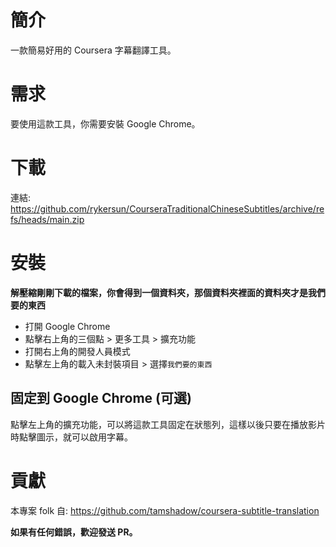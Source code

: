 # 簡介

一款簡易好用的 Coursera 字幕翻譯工具。

# 需求

要使用這款工具，你需要安裝 Google Chrome。

# 下載

連結: https://github.com/rykersun/CourseraTraditionalChineseSubtitles/archive/refs/heads/main.zip

# 安裝

**解壓縮剛剛下載的檔案，你會得到一個資料夾，那個資料夾裡面的資料夾才是我們要的東西**

-   打開 Google Chrome
-   點擊右上角的三個點 > 更多工具 > 擴充功能
-   打開右上角的開發人員模式
-   點擊左上角的載入未封裝項目 > 選擇`我們要的東西`

## 固定到 Google Chrome (可選)

點擊左上角的擴充功能，可以將這款工具固定在狀態列，這樣以後只要在播放影片時點擊圖示，就可以啟用字幕。

# 貢獻

本專案 folk 自: https://github.com/tamshadow/coursera-subtitle-translation

**如果有任何錯誤，歡迎發送 PR。**
